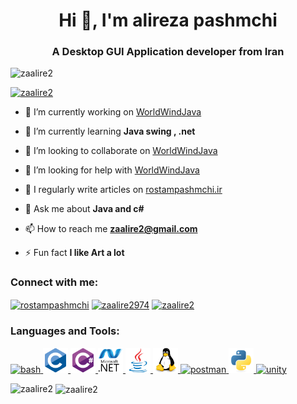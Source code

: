 <h1 align="center">Hi 👋, I'm alireza pashmchi</h1>
<h3 align="center">A Desktop GUI Application developer from Iran</h3>

<p align="left"> <img src="https://komarev.com/ghpvc/?username=zaalire2&label=Profile%20views&color=0e75b6&style=flat" alt="zaalire2" /> </p>

<p align="left"> <a href="https://github.com/ryo-ma/github-profile-trophy"><img src="https://github-profile-trophy.vercel.app/?username=zaalire2" alt="zaalire2" /></a> </p>

- 🔭 I’m currently working on [WorldWindJava](https://github.com/NASAWorldWind/WorldWindJava)

- 🌱 I’m currently learning **Java swing , .net**

- 👯 I’m looking to collaborate on [WorldWindJava](https://github.com/NASAWorldWind/WorldWindJava)

- 🤝 I’m looking for help with [WorldWindJava](https://github.com/NASAWorldWind/WorldWindJava)

- 📝 I regularly write articles on [rostampashmchi.ir](rostampashmchi.ir)

- 💬 Ask me about **Java and c#**

- 📫 How to reach me **zaalire2@gmail.com**

- ⚡ Fun fact **I like Art a lot**

<h3 align="left">Connect with me:</h3>
<p align="left">
<a href="https://instagram.com/rostampashmchi" target="blank"><img align="center" src="https://raw.githubusercontent.com/rahuldkjain/github-profile-readme-generator/master/src/images/icons/Social/instagram.svg" alt="rostampashmchi" height="30" width="40" /></a>
<a href="https://www.youtube.com/c/zaalire2974" target="blank"><img align="center" src="https://raw.githubusercontent.com/rahuldkjain/github-profile-readme-generator/master/src/images/icons/Social/youtube.svg" alt="zaalire2974" height="30" width="40" /></a>
<a href="https://codeforces.com/profile/zaalire2" target="blank"><img align="center" src="https://raw.githubusercontent.com/rahuldkjain/github-profile-readme-generator/master/src/images/icons/Social/codeforces.svg" alt="zaalire2" height="30" width="40" /></a>
</p>

<h3 align="left">Languages and Tools:</h3>
<p align="left"> <a href="https://www.gnu.org/software/bash/" target="_blank" rel="noreferrer"> <img src="https://www.vectorlogo.zone/logos/gnu_bash/gnu_bash-icon.svg" alt="bash" width="40" height="40"/> </a> <a href="https://www.cprogramming.com/" target="_blank" rel="noreferrer"> <img src="https://raw.githubusercontent.com/devicons/devicon/master/icons/c/c-original.svg" alt="c" width="40" height="40"/> </a> <a href="https://www.w3schools.com/cs/" target="_blank" rel="noreferrer"> <img src="https://raw.githubusercontent.com/devicons/devicon/master/icons/csharp/csharp-original.svg" alt="csharp" width="40" height="40"/> </a> <a href="https://dotnet.microsoft.com/" target="_blank" rel="noreferrer"> <img src="https://raw.githubusercontent.com/devicons/devicon/master/icons/dot-net/dot-net-original-wordmark.svg" alt="dotnet" width="40" height="40"/> </a> <a href="https://www.java.com" target="_blank" rel="noreferrer"> <img src="https://raw.githubusercontent.com/devicons/devicon/master/icons/java/java-original.svg" alt="java" width="40" height="40"/> </a> <a href="https://www.linux.org/" target="_blank" rel="noreferrer"> <img src="https://raw.githubusercontent.com/devicons/devicon/master/icons/linux/linux-original.svg" alt="linux" width="40" height="40"/> </a> <a href="https://postman.com" target="_blank" rel="noreferrer"> <img src="https://www.vectorlogo.zone/logos/getpostman/getpostman-icon.svg" alt="postman" width="40" height="40"/> </a> <a href="https://www.python.org" target="_blank" rel="noreferrer"> <img src="https://raw.githubusercontent.com/devicons/devicon/master/icons/python/python-original.svg" alt="python" width="40" height="40"/> </a> <a href="https://unity.com/" target="_blank" rel="noreferrer"> <img src="https://www.vectorlogo.zone/logos/unity3d/unity3d-icon.svg" alt="unity" width="40" height="40"/> </a> </p>

<p><img align="left" src="https://github-readme-stats.vercel.app/api/top-langs?username=zaalire2&show_icons=true&locale=en&layout=compact" alt="zaalire2" /></p>

<p>&nbsp;<img align="center" src="https://github-readme-stats.vercel.app/api?username=zaalire2&show_icons=true&locale=en" alt="zaalire2" /></p>
